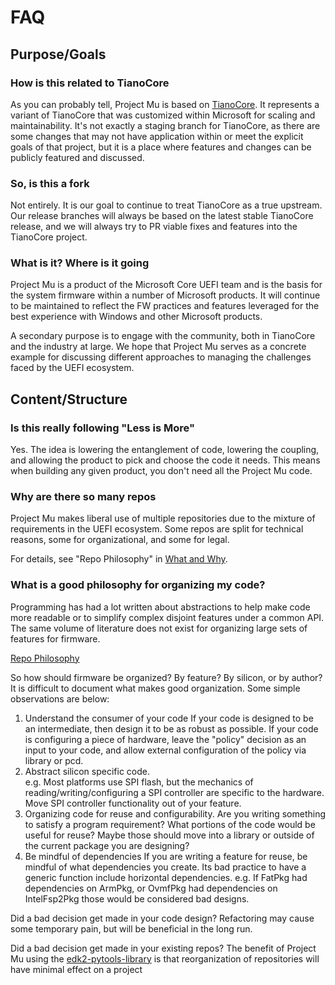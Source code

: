 # FAQ

## Purpose/Goals

### How is this related to TianoCore

As you can probably tell, Project Mu is based on [TianoCore](https://www.tianocore.org). It represents a variant of
TianoCore that was customized within Microsoft for scaling and maintainability. It's not exactly a staging branch for
TianoCore, as there are some changes that may not have application within or meet the explicit goals of that project,
but it is a place where features and changes can be publicly featured and discussed.

### So, is this a fork

Not entirely. It is our goal to continue to treat TianoCore as a true upstream. Our release branches will always be
based on the latest stable TianoCore release, and we will always try to PR viable fixes and features into the TianoCore
project.

### What is it? Where is it going

Project Mu is a product of the Microsoft Core UEFI team and is the basis for the system firmware within a number of
Microsoft products. It will continue to be maintained to reflect the FW practices and features leveraged for the best
experience with Windows and other Microsoft products.

A secondary purpose is to engage with the community, both in TianoCore and the industry at large. We hope that Project
Mu serves as a concrete example for discussing different approaches to managing the challenges faced by the UEFI
ecosystem.

## Content/Structure

### Is this really following "Less is More"

Yes.  The idea is lowering the entanglement of code, lowering the coupling, and allowing the product to pick and
choose the code it needs.  This means when building any given product, you don't need all the Project Mu code.

### Why are there so many repos

Project Mu makes liberal use of multiple repositories due to the mixture of requirements in the UEFI ecosystem. Some
repos are split for technical reasons, some for organizational, and some for legal.

For details, see "Repo Philosophy" in [What and Why](WhatAndWhy/overview.md#repo-philosophy).

### What is a good philosophy for organizing my code?

Programming has had a lot written about abstractions to help make code more readable or to simplify complex disjoint
features under a common API. The same volume of literature does not exist for organizing large sets of features
for firmware.  

[Repo Philosophy](overview.md#repo-philosophy)

So how should firmware be organized? By feature? By silicon, or by author? It is difficult to document what makes
good organization.  Some simple observations are below:

1. Understand the consumer of your code
    If your code is designed to be an intermediate, then design it to be as robust as possible. If your code
    is configuring a piece of hardware, leave the "policy" decision as an input to your code, and allow external
    configuration of the policy via library or pcd.
2. Abstract silicon specific code.  
    e.g. Most platforms use SPI flash, but the mechanics of reading/writing/configuring a SPI controller are specific
    to the hardware. Move SPI controller functionality out of your feature.
3. Organizing code for reuse and configurability.
    Are you writing something to satisfy a program requirement? What portions of the code would be useful for
    reuse? Maybe those should move into a library or outside of the current package you are designing?
4. Be mindful of dependencies
    If you are writing a feature for reuse, be mindful of what dependencies you create.  Its bad practice to have
    a generic function include horizontal dependencies. e.g. If FatPkg had dependencies on ArmPkg, or OvmfPkg had
    dependencies on IntelFsp2Pkg those would be considered bad designs.

Did a bad decision get made in your code design? Refactoring may cause some temporary pain, but will be beneficial
in the long run.

Did a bad decision get made in your existing repos? The benefit of Project Mu using the [edk2-pytools-library](https://github.com/tianocore/edk2-pytool-library)
is that reorganization of repositories will have minimal effect on a project

